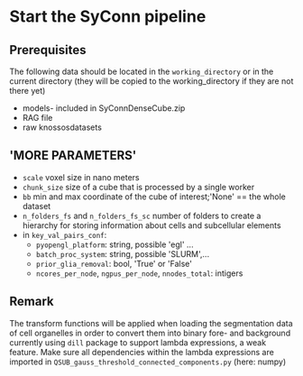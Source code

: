 # Start the SyConn pipeline


## Prerequisites
The following data should be located in the `working_directory` 
or in the current directory (they will be copied to the 
working_directory if they are not there yet)
* models- included in SyConnDenseCube.zip
* RAG file 
* raw knossosdatasets 

## 'MORE PARAMETERS'
* `scale` voxel size in nano meters
* `chunk_size` size of a cube that is processed by a single worker
* `bb` min and max coordinate of the cube of interest;'None' == the whole dataset
* `n_folders_fs` and `n_folders_fs_sc` number of folders to create 
a hierarchy for storing information about cells and subcellular elements
* in `key_val_pairs_conf`:
    * `pyopengl_platform`: string, possible 'egl' ... 
    * `batch_proc_system`: string, possible 'SLURM',...
    * `prior_glia_removal`: bool, 'True' or 'False'
    * `ncores_per_node`, `ngpus_per_node`, `nnodes_total`: intigers

## Remark

The transform functions will be applied when loading the segmentation 
data of cell organelles in order to convert them into binary fore- and 
background currently using `dill` package to support lambda expressions, 
a weak feature. 
Make sure all dependencies within the lambda expressions are imported 
in `QSUB_gauss_threshold_connected_components.py` (here: numpy)

